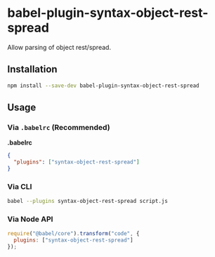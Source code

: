 # babel-plugin-syntax-object-rest-spread

Allow parsing of object rest/spread.

## Installation

```sh
npm install --save-dev babel-plugin-syntax-object-rest-spread
```

## Usage

### Via `.babelrc` (Recommended)

**.babelrc**

```json
{
  "plugins": ["syntax-object-rest-spread"]
}
```

### Via CLI

```sh
babel --plugins syntax-object-rest-spread script.js
```

### Via Node API

```javascript
require("@babel/core").transform("code", {
  plugins: ["syntax-object-rest-spread"]
});
```
